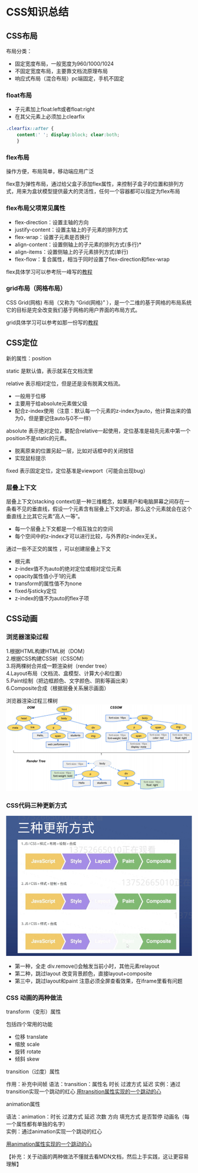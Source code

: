 # CSS知识总结

## CSS布局

布局分类：

* 固定宽度布局，一般宽度为960/1000/1024
* 不固定宽度布局，主要靠文档流原理布局
* 响应式布局（混合布局）pc端固定，手机不固定

### float布局

* 子元素加上float:left或者float:right
* 在其父元素上必须加上clearfix
```CSS
.clearfix::after { 
    content:' '; display:block; clear:both; 
    }
```
### flex布局

操作方便，布局简单，移动端应用广泛

flex意为弹性布局，通过给父盒子添加flex属性，来控制子盒子的位置和排列方式，用来为盒状模型提供最大的灵活性，任何一个容器都可以指定为flex布局

### flex布局父项常见属性

* flex-direction：设置主轴的方向
* justify-content：设置主轴上的子元素的排列方式
* flex-wrap：设置子元素是否换行
* align-content：设置侧轴上的子元素的排列方式(多行)* 
* align-items：设置侧轴上的子元素排列方式(单行)
* flex-flow：复合属性，相当于同时设置了flex-direction和flex-wrap

flex具体学习可以参考阮一峰写的[教程](https://www.ruanyifeng.com/blog/2019/03/grid-layout-tutorial.html)

### grid布局（网格布局）

CSS Grid(网格) 布局（又称为 “Grid(网格)” ），是一个二维的基于网格的布局系统它的目标是完全改变我们基于网格的用户界面的布局方式。

grid具体学习可以参考如那一份写的[教程](https://www.ruanyifeng.com/blog/2019/03/grid-layout-tutorial.html)

## CSS定位

新的属性：position

static
是默认值，表示就呆在文档流里

relative
表示相对定位，但是还是没有脱离文档流。
* 一般用于位移
* 主要用于给absolute元素做父级
* 配合z-index使用（注意：默认每一个元素的z-index为auto，他计算出来的值为0，但是要记住auto与0不一样）

absolute
表示绝对定位，要配合relative一起使用，定位基准是祖先元素中第一个position不是static的元素。
* 脱离原来的位置另起一层，比如对话框中的关闭按钮
* 实现鼠标提示

fixed
表示固定定位，定位基准是viewport（可能会出现bug）

### 层叠上下文

层叠上下文(stacking context)是一种三维概念，如果用户和电脑屏幕之间存在一条看不见的垂直线，假设一个元素含有层叠上下文的话，那么这个元素就会在这个垂直线上比其它元素“高人一等”。

* 每一个层叠上下文都是一个相互独立的空间
* 每个空间中的z-index才可以进行比较，与外界的z-index无关。
  
通过一些不正交的属性 ，可以创建层叠上下文

* 根元素
* z-index值不为auto的绝对定位或相对定位元素
* opacity属性值小于1的元素
* transform的属性值不为none
* fixed与sticky定位
* z-index的值不为auto的flex子项

## CSS动画

### 浏览器渲染过程

1.根据HTML构建HTML树（DOM）<br>
2.根据CSS构建CSS树（CSSOM）<br>
3.将两棵树合并成一颗渲染树（render tree）<br>
4.Layout布局（文档流、盒模型、计算大小和位置）<br>
5.Paint绘制（把边框颜色、文字颜色、阴影等画出来）<br>
6.Composite合成（根据层叠关系展示画面）<br>

浏览器渲染过程三棵树
![三棵树](./三棵树.png)

### CSS代码三种更新方式

![CSS更新方式](./CSS三种更新方式.png)

* 第一种，全走
div.remove()会触发当前小时，其他元素relayout
* 第二种，跳过layout
  改变背景颜色，直接layout+composite
* 第三中，跳过layout和paint
  注意必须全屏查看效果，在iframe里看有问题

### CSS 动画的两种做法

transform（变形）属性

包括四个常用的功能
* 位移 translate
* 缩放 scale
* 旋转 rotate
* 倾斜 skew

transition（过度）属性

作用：补充中间帧
语法：transition：属性名 时长 过渡方式 延迟
实例：通过transition实现一个跳动的红心
[用transition属性实现的一个跳动的心](http://js.jirengu.com/xomif/1/edit?html,css,output)

animation属性

语法：animation：时长 过渡方式 延迟 次数 方向 填充方式 是否暂停 动画名（每一个属性都有单独的名字）<br>
实例：通过animation实现一个跳动的红心

[用animation属性实现的一个跳动的心](http://js.jirengu.com/xeqiz/1/edit?html,css,output)

【补充：关于动画的两种做法不懂就去看MDN文档，然后上手实践，这让更容易理解】